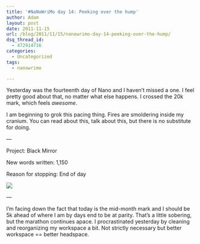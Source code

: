 ```yaml
---
title: '#NaNoWriMo day 14: Peeking over the hump'
author: Adam
layout: post
date: 2011-11-15
url: /blog/2011/11/15/nanowrimo-day-14-peeking-over-the-hump/
dsq_thread_id:
  - 472914716
categories:
  - Uncategorized
tags:
  - nanowrimo

---
```

Yesterday was the fourteenth day of Nano and I haven&#8217;t missed a one. I feel pretty good about that, no matter what else happens. I crossed the 20k mark, which feels _awesome_.

I am beginning to grok this pacing thing. Fires are smoldering inside my cranium. You can read about this, talk about this, but there is no substitute for doing.

—

Project: Black Mirror

New words written: 1,150

Reason for stopping: End of day

![](1)

—

I&#8217;m facing down the fact that today is the mid-month mark and I should be 5k ahead of where I am by days end to be at parity. That&#8217;s a little sobering, but the marathon continues apace. I procrastinated yesterday by cleaning and reorganizing my workspace a bit. Not strictly necessary but better workspace == better headspace.

 [1]: http://picometer.writertopia.com/words=20236&target=50000
